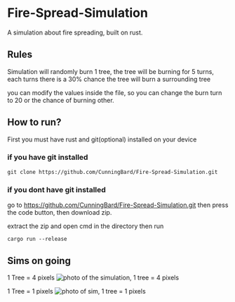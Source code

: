 # Fire-Spread-Simulation
A simulation about fire spreading, built on rust.

## Rules
Simulation will randomly burn 1 tree, the tree will be burning for 5
turns, each turns there is  a 30% chance the tree will burn a 
surrounding tree

you can modify the values inside the file, so you can change the burn
turn to 20 or the chance of burning other.

## How to run?
First you must have rust and git(optional) installed on your device

### if you have git installed
```
git clone https://github.com/CunningBard/Fire-Spread-Simulation.git
```

### if you dont have git installed
go to https://github.com/CunningBard/Fire-Spread-Simulation.git 
then press the code button, then download zip.

extract the zip and open cmd in the directory then run 
```
cargo run --release
```

## Sims on going
1 Tree = 4 pixels
![photo of the simulation, 1 tree = 4 pixels](https://i.ibb.co/Stnt5YW/image.png)

1 Tree = 1 pixels
![photo of sim, 1 tree = 1 pixels](https://i.ibb.co/FxxwhNd/image.png)